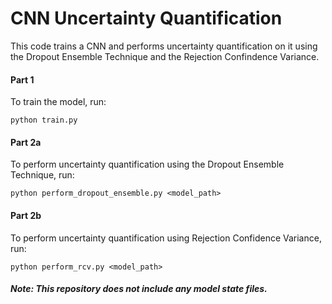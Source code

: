 # CNN Uncertainty Quantification

This code trains a CNN and performs uncertainty quantification on it using the Dropout Ensemble Technique and the Rejection Confindence Variance.

#### Part 1 
To train the model, run:

`python train.py`


#### Part 2a
To perform uncertainty quantification using the Dropout Ensemble Technique, run:

`python perform_dropout_ensemble.py <model_path>`


#### Part 2b
To perform uncertainty quantification using  Rejection Confidence Variance, run:

`python perform_rcv.py <model_path>`


##### Note: This repository does not include any model state files.




